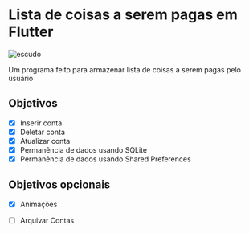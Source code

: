 # Lista de coisas a serem pagas em Flutter

![escudo](https://img.shields.io/badge/build-passing-brightgreen)

Um programa feito para armazenar lista de coisas a serem pagas pelo usuário

## Objetivos

- [x] Inserir conta
- [x] Deletar conta
- [x] Atualizar conta
- [x] Permanência de dados usando SQLite
- [x] Permanência de dados usando Shared Preferences

## Objetivos opcionais

- [x] Animações
- [ ] Arquivar Contas

